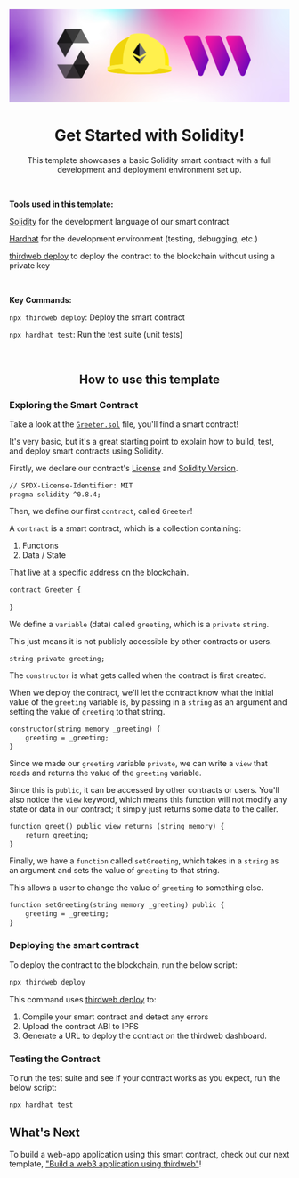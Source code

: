 <!-- Banner Image -->

![thirdweb solidity hardhat get started hero image](hero.png)

<h1 align='center'>Get Started with Solidity!</h1>

<p align='center'>This template showcases a basic Solidity smart contract with a full development and deployment environment set up.</p>

<br />

<b>Tools used in this template: </b>

[Solidity](https://docs.soliditylang.org/en/v0.8.14/) for the development language of our smart contract

[Hardhat](https://hardhat.org/) for the development environment (testing, debugging, etc.)

[thirdweb deploy](https://portal.thirdweb.com/thirdweb-deploy) to deploy the contract to the blockchain without using a private key

<br />

<b>Key Commands: </b>

`npx thirdweb deploy`: Deploy the smart contract

`npx hardhat test`: Run the test suite (unit tests)

<br />

<h2 align='center'>How to use this template</h2>

<h3 align='left'><b>Exploring the Smart Contract</b></h3>

Take a look at the [`Greeter.sol`](./contracts/Greeter.sol) file, you'll find a smart contract!

It's very basic, but it's a great starting point to explain how to build, test, and deploy smart contracts using Solidity.

Firstly, we declare our contract's [License](https://spdx.org/licenses/) and [Solidity Version](https://github.com/ethereum/solidity/releases).

```solidity
// SPDX-License-Identifier: MIT
pragma solidity ^0.8.4;
```

Then, we define our first `contract`, called `Greeter`!

A `contract` is a smart contract, which is a collection containing:

1. Functions
2. Data / State

That live at a specific address on the blockchain.

```solidity
contract Greeter {

}
```

We define a `variable` (data) called `greeting`, which is a `private` `string`.

This just means it is not publicly accessible by other contracts or users.

```solidity
string private greeting;
```

The `constructor` is what gets called when the contract is first created.

When we deploy the contract, we'll let the contract know what the initial value of the `greeting` variable is, by passing in a `string` as an argument and setting the value of `greeting` to that string.

```
constructor(string memory _greeting) {
    greeting = _greeting;
}
```

Since we made our `greeting` variable `private`, we can write a `view` that reads and returns the value of the `greeting` variable.

Since this is `public`, it can be accessed by other contracts or users. You'll also notice the `view` keyword, which means this function will not modify any state or data in our contract; it simply just returns some data to the caller.

```solidity
function greet() public view returns (string memory) {
    return greeting;
}
```

Finally, we have a `function` called `setGreeting`, which takes in a `string` as an argument and sets the value of `greeting` to that string.

This allows a user to change the value of `greeting` to something else.

```solidity
function setGreeting(string memory _greeting) public {
    greeting = _greeting;
}
```

<h3 align='left'><b>Deploying the smart contract</b></h3>

To deploy the contract to the blockchain, run the below script:

```bash
npx thirdweb deploy
```

This command uses [thirdweb deploy](https://portal.thirdweb.com/thirdweb-deploy) to:

1. Compile your smart contract and detect any errors
2. Upload the contract ABI to IPFS
3. Generate a URL to deploy the contract on the thirdweb dashboard.

<h3 align='left'><b>Testing the Contract</b></h3>

To run the test suite and see if your contract works as you expect, run the below script:

```bash
npx hardhat test
```

## What's Next

To build a web-app application using this smart contract, check out our next template, ["Build a web3 application using thirdweb"](https://replit.com/@thirdweb/Build-a-web3-Application-using-thirdweb)!
